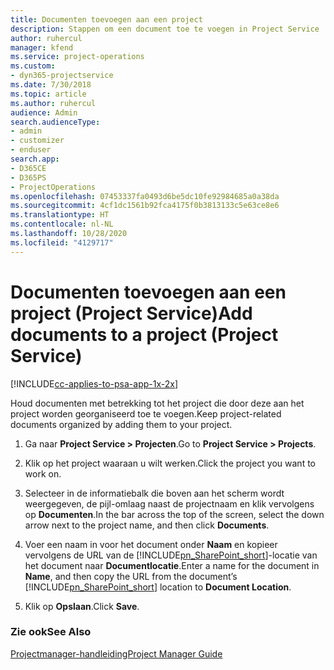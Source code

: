 ```yaml
---
title: Documenten toevoegen aan een project
description: Stappen om een document toe te voegen in Project Service
author: ruhercul
manager: kfend
ms.service: project-operations
ms.custom:
- dyn365-projectservice
ms.date: 7/30/2018
ms.topic: article
ms.author: ruhercul
audience: Admin
search.audienceType:
- admin
- customizer
- enduser
search.app:
- D365CE
- D365PS
- ProjectOperations
ms.openlocfilehash: 07453337fa0493d6be5dc10fe92984685a0a38da
ms.sourcegitcommit: 4cf1dc1561b92fca4175f0b3813133c5e63ce8e6
ms.translationtype: HT
ms.contentlocale: nl-NL
ms.lasthandoff: 10/28/2020
ms.locfileid: "4129717"
---
```

# <a name="add-documents-to-a-project-project-service"></a><span data-ttu-id="64269-103">Documenten toevoegen aan een project (Project Service)</span><span class="sxs-lookup"><span data-stu-id="64269-103">Add documents to a project (Project Service)</span></span>

[!INCLUDE[cc-applies-to-psa-app-1x-2x](../includes/cc-applies-to-psa-app-1x-2x.md)]

<span data-ttu-id="64269-104">Houd documenten met betrekking tot het project die door deze aan het project worden georganiseerd toe te voegen.</span><span class="sxs-lookup"><span data-stu-id="64269-104">Keep project-related documents organized by adding them to your project.</span></span>  
  
1. <span data-ttu-id="64269-105">Ga naar **Project Service > Projecten**.</span><span class="sxs-lookup"><span data-stu-id="64269-105">Go to **Project Service > Projects**.</span></span>  
  
2. <span data-ttu-id="64269-106">Klik op het project waaraan u wilt werken.</span><span class="sxs-lookup"><span data-stu-id="64269-106">Click the project you want to work on.</span></span>  
  
3. <span data-ttu-id="64269-107">Selecteer in de informatiebalk die boven aan het scherm wordt weergegeven, de pijl-omlaag naast de projectnaam en klik vervolgens op **Documenten**.</span><span class="sxs-lookup"><span data-stu-id="64269-107">In the bar across the top of the screen, select the down arrow next to the project name, and then click **Documents**.</span></span>  
  
4. <span data-ttu-id="64269-108">Voer een naam in voor het document onder **Naam** en kopieer vervolgens de URL van de [!INCLUDE[pn_SharePoint_short](../includes/pn-sharepoint-short.md)]-locatie van het document naar **Documentlocatie**.</span><span class="sxs-lookup"><span data-stu-id="64269-108">Enter a name for the document in **Name**,  and then copy the URL from the document’s [!INCLUDE[pn_SharePoint_short](../includes/pn-sharepoint-short.md)] location to **Document Location**.</span></span>  
  
5. <span data-ttu-id="64269-109">Klik op **Opslaan**.</span><span class="sxs-lookup"><span data-stu-id="64269-109">Click **Save**.</span></span>  
  
### <a name="see-also"></a><span data-ttu-id="64269-110">Zie ook</span><span class="sxs-lookup"><span data-stu-id="64269-110">See Also</span></span>  
 [<span data-ttu-id="64269-111">Projectmanager-handleiding</span><span class="sxs-lookup"><span data-stu-id="64269-111">Project Manager Guide</span></span>](../psa/project-manager-guide.md)
